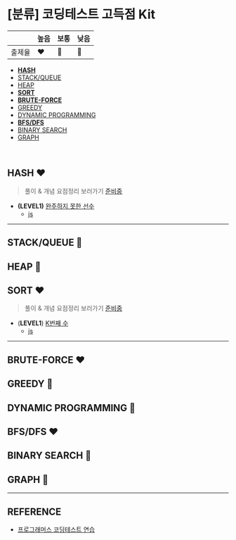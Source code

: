 # [분류] 코딩테스트 고득점 Kit

| |높음|보통|낮음|
|--|--|--|--|
|출제율|❤️|💛|💙| 

- [__HASH__](readme.md#hash-%EF%B8%8F)
- [STACK/QUEUE](readme.md#STACKQUEUE-)
- [HEAP](readme.md#HEAP-)
- [__SORT__](readme.md#SORT-)
- [__BRUTE-FORCE__](readme.md#BRUTE-FORCE-)
- [GREEDY](readme.md#GREEDY-)
- [DYNAMIC PROGRAMMING](readme.md#DYNAMIC-PROGRAMMING-)
- [__BFS/DFS__](readme.md#BFSDFS-)
- [BINARY SEARCH](readme.md#BINARY-SEARCH-)
- [GRAPH](readme.md#GRAPH-)
<br/>

## HASH ❤️
> 풀이 & 개념 요점정리 보러가기 [준비중](readme.md)

- __(LEVEL1)__ [완주하지 못한 선수](https://programmers.co.kr/learn/courses/30/lessons/42576)
    - [js](https://github.com/ss-won/For-Coding-Test/blob/master/Programmers/testKit/hash/01.js)
<hr>

## STACK/QUEUE 💛

## HEAP 💛

## SORT ❤️
> 풀이 & 개념 요점정리 보러가기 [준비중](readme.md)

- (__LEVEL1__) [K번째 수](https://programmers.co.kr/learn/courses/30/lessons/42748)
    - [js](https://github.com/ss-won/For-Coding-Test/blob/master/Programmers/testKit/sort/01.js)
<hr>

## BRUTE-FORCE ❤️

## GREEDY 💙

## DYNAMIC PROGRAMMING 💙

## BFS/DFS ❤️

## BINARY SEARCH 💙

## GRAPH 💙

<hr>

## REFERENCE
- [프로그래머스 코딩테스트 연습](https://programmers.co.kr/learn/challenges)

